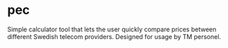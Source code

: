 # pec
Simple calculator tool that lets the user quickly compare prices between different Swedish telecom providers. Designed for usage by TM personel.